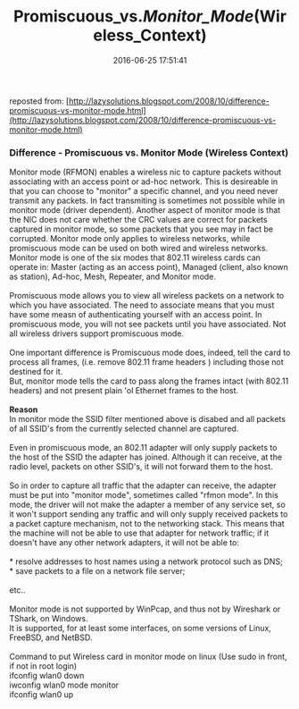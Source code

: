 ﻿---
layout: post
title: Promiscuous_vs._Monitor_Mode_(Wireless_Context)
date: 2016-06-25 17:51:41
tags: 
category: 
comments: true
---


reposted from: [http://lazysolutions.blogspot.com/2008/10/difference-promiscuous-vs-monitor-mode.html](http://lazysolutions.blogspot.com/2008/10/difference-promiscuous-vs-monitor-mode.html)

<h3 class="post-title entry-title" itemprop="name">
Difference - Promiscuous vs. Monitor Mode (Wireless Context)
</h3>
<div class="post-header">
<div class="post-header-line-1"></div>
</div>
<div class="post-body entry-content" id="post-body-2309522277270440936" itemprop="description articleBody">
Monitor mode (RFMON) enables a wireless nic to capture packets without associating with an access point or ad-hoc network. This is desireable in that you can choose to "monitor" a specific channel, and you need never transmit any packets. In fact transmiting is sometimes not possible while in monitor mode (driver dependent). Another aspect of monitor mode is that the NIC does not care whether the CRC values are correct for packets captured in monitor mode, so some packets that you see may in fact be corrupted. Monitor mode only applies to wireless networks, while promiscuous mode can be used on both wired and wireless networks. Monitor mode is one of the six modes that 802.11 wireless cards can operate in: Master (acting as an access point), Managed (client, also known as station), Ad-hoc, Mesh, Repeater, and Monitor mode.<br><br>Promiscuous mode allows you to view all wireless packets on a network to which you have associated. The need to associate means that you must have some measn of authenticating yourself with an access point. In promiscuous mode, you will not see packets until you have associated. Not all wireless drivers support promiscuous mode. <br><br>One important difference is Promiscuous mode does, indeed, tell the card to process all frames, (i.e. remove 802.11 frame headers ) including those not destined for it. <br>But, monitor mode tells the card to pass along the frames intact (with 802.11 headers) and not present plain 'ol Ethernet frames to the host.<br><br><strong>Reason</strong><br>In monitor mode the SSID filter mentioned above is disabed and all packets of all SSID's from the currently selected channel are captured.<br><br>Even in promiscuous mode, an 802.11 adapter will only supply packets to the host of the SSID the adapter has joined. Although it can receive, at the radio level, packets on other SSID's, it will not forward them to the host.<br><br>So in order to capture all traffic that the adapter can receive, the adapter must be put into "monitor mode", sometimes called "rfmon mode". In this mode, the driver will not make the adapter a member of any service set, so it won't support sending any traffic and will only supply received packets to a packet capture mechanism, not to the networking stack. This means that the machine will not be able to use that adapter for network traffic; if it doesn't have any other network adapters, it will not be able to:<br><br>    * resolve addresses to host names using a network protocol such as DNS;<br>    * save packets to a file on a network file server; <br><br>etc..<br><br>Monitor mode is not supported by WinPcap, and thus not by Wireshark or TShark, on Windows. <br>It is supported, for at least some interfaces, on some versions of Linux, FreeBSD, and NetBSD.<br><br>Command to put Wireless card in monitor mode on linux (Use sudo in front, if not in root login)<br>ifconfig wlan0 down<br>iwconfig wlan0 mode monitor <br>ifconfig wlan0 up
<div style="clear: both;"></div>
</div>